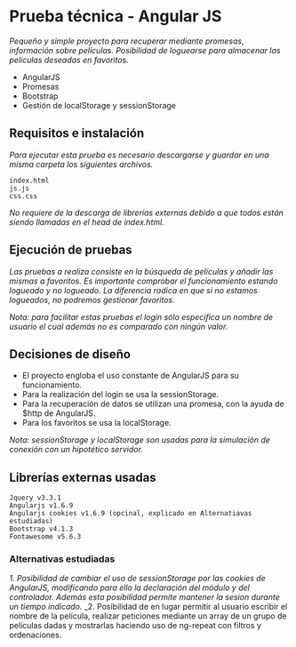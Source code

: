 # Prueba técnica - Angular JS

_Pequeño y simple proyecto para recuperar mediante promesas, información sobre películas._
_Posibilidad de loguearse para almacenar las películas deseadas en favoritos._

* AngularJS
* Promesas
* Bootstrap
* Gestión de localStorage y sessionStorage


## Requisitos e instalación

_Para ejecutar esta prueba es necesario descargarse y guardar en una misma carpeta los siguientes archivos._

```
index.html
js.js
css.css
```

_No requiere de la descarga de librerías externas debido a que todos están siendo llamadas en el head de index.html._


## Ejecución de pruebas

_Las pruebas a realiza consiste en la búsqueda de películas y añadir las mismas a favoritos. Es importante comprobar el funcionamiento estando logueado y no logueado. La diferencia radica en que si no estamos logueados, no podremos gestionar favoritos._

_Nota: para facilitar estas pruebas el login sólo especifica un nombre de usuario el cual además no es comparado con ningún valor._


## Decisiones de diseño

* El proyecto engloba el uso constante de AngularJS para su funcionamiento.
* Para la realización del login se usa la sessionStorage.
* Para la recuperación de datos se utilizan una promesa, con la ayuda de $http de AngularJS.
* Para los favoritos se usa la localStorage.

_Nota: sessionStorage y localStorage son usadas para la simulación de conexión con un hipotético servidor._


## Librerías externas usadas

```
Jquery v3.3.1
Angularjs v1.6.9
Angularjs cookies v1.6.9 (opcinal, explicado en Alternatiavas estudiadas)
Bootstrap v4.1.3
Fontawesome v5.6.3
```

### Alternativas estudiadas

_1. Posibilidad de cambiar el uso de sessionStorage por las cookies de AngularJS, modificando para ello la declaración del módulo y del controlador. Además esta posibilidad permite mantener la sesion durante un tiempo indicado._
_2. Posibilidad de en lugar permitir al usuario escribir el nombre de la película, realizar peticiones mediante un array de un grupo de películas dadas y mostrarlas haciendo uso de ng-repeat con filtros y ordenaciones.
